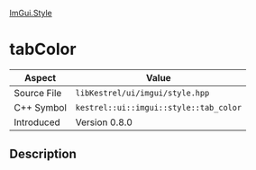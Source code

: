 [ImGui.Style](index)
# tabColor
| Aspect | Value |
| --- | --- |
| Source File | `libKestrel/ui/imgui/style.hpp` |
| C++ Symbol | `kestrel::ui::imgui::style::tab_color` |
| Introduced | Version 0.8.0 |
## Description

